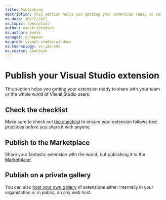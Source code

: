 ```yaml
---
title: Publishing
description: This section helps you getting your extension ready to share with your team or the whole world.
ms.date: 10/12/2021
ms.topic: conceptual
author: madskristensen
ms.author: madsk
manager: pchapman
ms.prod: visual-studio-windows
ms.technology: vs-ide-sdk
ms.custom: cookbook
---
```

# Publish your Visual Studio extension

This section helps you getting your extension ready to share with your team or the whole world of Visual Studio users.

## Check the checklist
Make sure to check out [the checklist](checklist.md) to ensure your extension follows best practices before you share it with anyone.

## Publish to the Marketplace
Share your fantastic extension with the world, but publishing it to the [Marketplace](marketplace.md).

## Publish on a private gallery
You can also [host your own gallery](private-galleries.md) of extensions either internally in your organization or in public, on any web host.

